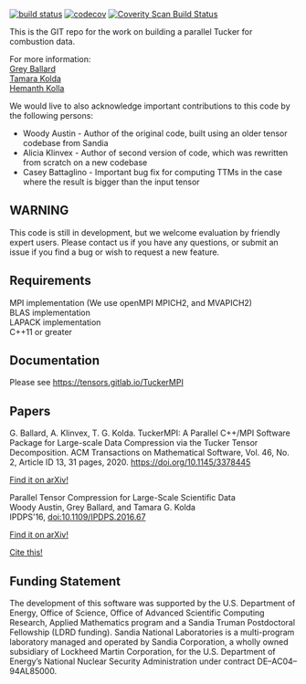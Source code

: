 [![build status](https://gitlab.com/tensors/TuckerMPI/badges/master/build.svg)](https://gitlab.com/tensors/TuckerMPI/commits/master)
[![codecov](https://codecov.io/gl/tensors/tuckermpi/branch/master/graph/badge.svg?token=FO5DT6r7wc)](https://codecov.io/gl/tensors/tuckermpi)
<a href="https://scan.coverity.com/projects/tuckermpi">
  <img alt="Coverity Scan Build Status"
       src="https://scan.coverity.com/projects/10762/badge.svg"/>
</a>

This is the GIT repo for the work on building a parallel Tucker for combustion data.                                                   

For more information:  
[Grey Ballard](mailto:ballard@wfu.edu)  
[Tamara Kolda](mailto:tgkolda@sandia.gov)  
[Hemanth Kolla](mailto:hnkolla@sandia.gov)  

We would live to also acknowledge important contributions to this code by the following persons:
* Woody Austin - Author of the original code, built using an older tensor codebase from Sandia
* Alicia Klinvex - Author of second version of code, which was rewritten from scratch on a new codebase
* Casey Battaglino - Important bug fix for computing TTMs in the case where the result is bigger than the input tensor

WARNING
-------
This code is still in development, but we welcome evaluation by friendly expert users.  Please contact us if you have any questions, or submit an issue if you find a bug or wish to request a new feature.

Requirements
------------
MPI implementation (We use openMPI MPICH2, and MVAPICH2)  
BLAS implementation  
LAPACK implementation  
C++11 or greater  

Documentation
-------------
Please see https://tensors.gitlab.io/TuckerMPI

Papers
------
G. Ballard, A. Klinvex, T. G. Kolda. TuckerMPI: A Parallel C++/MPI Software Package for Large-scale Data Compression via the Tucker Tensor Decomposition. ACM Transactions on Mathematical Software, Vol. 46, No. 2, Article ID 13, 31 pages, 2020. https://doi.org/10.1145/3378445

[Find it on arXiv!](http://arxiv.org/abs/1901.06043)

Parallel Tensor Compression for Large-Scale Scientific Data  
Woody Austin, Grey Ballard, and Tamara G. Kolda  
IPDPS'16, [doi:10.1109/IPDPS.2016.67](https://doi.org/10.1109/IPDPS.2016.67)

[Find it on arXiv!](https://arxiv.org/abs/1510.06689)  

[Cite this!](latex/citations.txt)

Funding Statement
-----------------
The development of this software was supported by the U.S. Department of Energy, Office of Science, Office of Advanced Scientific Computing Research, Applied Mathematics program and a Sandia Truman Postdoctoral Fellowship (LDRD funding). Sandia National Laboratories is a multi-program laboratory managed and operated by Sandia Corporation, a wholly owned subsidiary of Lockheed Martin Corporation, for the U.S. Department of Energy’s National Nuclear Security Administration under contract DE–AC04–94AL85000.
